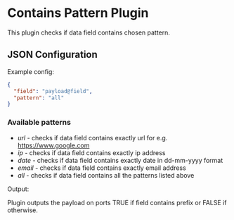 # Contains Pattern Plugin

This plugin checks if data field contains chosen pattern.

## JSON Configuration

Example config:

```json
{
  "field": "payload@field",
  "pattern": "all"
}
```

### Available patterns
* *url* - checks if data field contains exactly url for e.g. https://www.google.com 
* *ip* - checks if data field contains exactly ip address
* *date* - checks if data field contains exactly date in dd-mm-yyyy format
* *email* - checks if data field contains exactly email address
* *all* - checks if data field contains all the patterns listed above

Output:

Plugin outputs the payload on ports TRUE if field contains prefix or FALSE if otherwise.